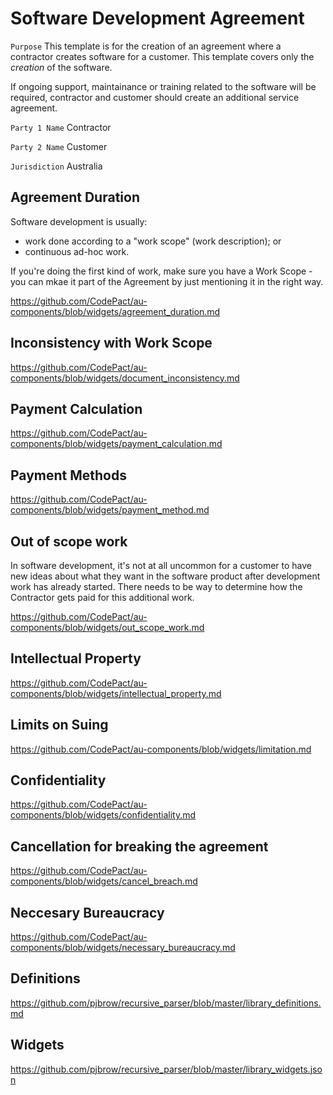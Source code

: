# Software Development Agreement

`Purpose` This template is for the creation of an agreement where a contractor creates software for a customer. This template covers only the _creation_ of the software.

If ongoing support, maintainance or training related to the software will be required, contractor and customer should create an additional service agreement.

`Party 1 Name` Contractor

`Party 2 Name` Customer

`Jurisdiction` Australia

## Agreement Duration

Software development is usually:

- work done according to a "work scope" (work description); or
- continuous ad-hoc work.

If you're doing the first kind of work, make sure you have a Work Scope - you can mkae it part of the Agreement by just mentioning it in the right way.

https://github.com/CodePact/au-components/blob/widgets/agreement_duration.md

## Inconsistency with Work Scope

https://github.com/CodePact/au-components/blob/widgets/document_inconsistency.md


## Payment Calculation

https://github.com/CodePact/au-components/blob/widgets/payment_calculation.md

## Payment Methods


https://github.com/CodePact/au-components/blob/widgets/payment_method.md

## Out of scope work

In software development, it's not at all uncommon for a customer to have new ideas about what they want in the software product after development work has already started. There needs to be way to determine how the Contractor gets paid for this additional work.

https://github.com/CodePact/au-components/blob/widgets/out_scope_work.md

## Intellectual Property

https://github.com/CodePact/au-components/blob/widgets/intellectual_property.md

## Limits on Suing

https://github.com/CodePact/au-components/blob/widgets/limitation.md

## Confidentiality

https://github.com/CodePact/au-components/blob/widgets/confidentiality.md

## Cancellation for breaking the agreement

https://github.com/CodePact/au-components/blob/widgets/cancel_breach.md

## Neccesary Bureaucracy

https://github.com/CodePact/au-components/blob/widgets/necessary_bureaucracy.md

## Definitions

https://github.com/pjbrow/recursive_parser/blob/master/library_definitions.md

## Widgets

https://github.com/pjbrow/recursive_parser/blob/master/library_widgets.json
